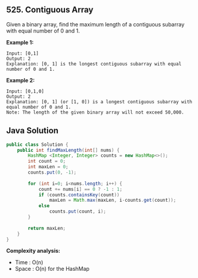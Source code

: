 ## 525. Contiguous Array

Given a binary array, find the maximum length of a contiguous subarray with equal number of 0 and 1.

**Example 1:**
```
Input: [0,1]
Output: 2
Explanation: [0, 1] is the longest contiguous subarray with equal number of 0 and 1.
```
**Example 2:**
```
Input: [0,1,0]
Output: 2
Explanation: [0, 1] (or [1, 0]) is a longest contiguous subarray with equal number of 0 and 1.
Note: The length of the given binary array will not exceed 50,000.
```

## Java Solution
```java
public class Solution {
    public int findMaxLength(int[] nums) {
        HashMap <Integer, Integer> counts = new HashMap<>();
        int count = 0;
        int maxLen = 0;
        counts.put(0, -1);
        
        for (int i=0; i<nums.length; i++) {
            count += nums[i] == 0 ? -1 : 1;
            if (counts.containsKey(count))
                maxLen = Math.max(maxLen, i-counts.get(count));
            else
                counts.put(count, i);
        }
        
        return maxLen;
    }
}
```

**Complexity analysis:**
* Time : O(n)
* Space : O(n) for the HashMap
